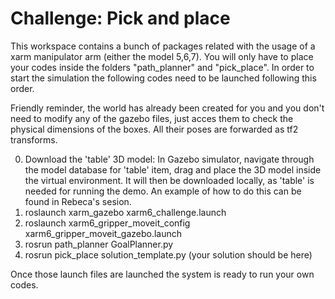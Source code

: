 # Challenge: Pick and place

This workspace contains a bunch of packages related with the usage of a xarm manipulator arm (either the model 5,6,7).
You will only have to place your codes inside the folders "path_planner" and "pick_place". In order to start the
simulation the following codes need to be launched following this order.

Friendly reminder, the world has already been created for you and you don't need to modify any of the gazebo files, just acces them to check the physical dimensions of the boxes. All their poses are forwarded as tf2 transforms.

0) Download the 'table' 3D model: In Gazebo simulator, navigate through the model database for 'table' item, drag and place
   the 3D model inside the virtual environment. It will then be downloaded locally, as 'table' is needed for running the demo.
   An example of how to do this can be found in Rebeca's sesion.
1) roslaunch xarm_gazebo xarm6_challenge.launch
2) roslaunch xarm6_gripper_moveit_config xarm6_gripper_moveit_gazebo.launch
3) rosrun path_planner GoalPlanner.py
4) rosrun pick_place solution_template.py (your solution should be here)

Once those launch files are launched the system is ready to run your own codes.
